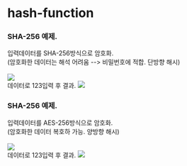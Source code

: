# hash-function
### SHA-256 예제.

입력데이터를 SHA-256방식으로 암호화. <br>
(암호화한 데이터는 해석 어려움 --> 비밀번호에 적합. 단방향 해시)<br>
<br>
<img src="https://user-images.githubusercontent.com/60742556/75649327-2000e200-5c96-11ea-9a8e-54ac7dc7e032.PNG"><br>
데이터로 123입력 후 결과.
<img src="https://user-images.githubusercontent.com/60742556/75649332-21320f00-5c96-11ea-9934-b6774a47f572.PNG"><br>

### SHA-256 예제.

입력데이터를 AES-256방식으로 암호화. <br>
(암호화한 데이터 복호하 가능. 양방향 해시)<br>
<br>
<img src="https://user-images.githubusercontent.com/60742556/75783260-9fc8a280-5da3-11ea-8b1c-b32150afc725.PNG"><br>
데이터로 123입력 후 결과.
<img src="https://user-images.githubusercontent.com/60742556/75783264-a0f9cf80-5da3-11ea-9c61-0e1f50f1bc4c.PNG">
